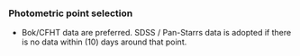 ### Photometric point selection

- Bok/CFHT data are preferred. SDSS / Pan-Starrs data is adopted if there is no data within \(10\) days around that point.
